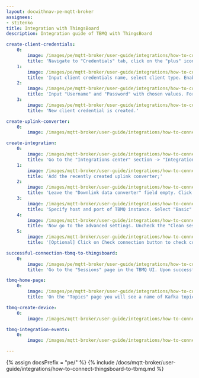```yaml
---
layout: docwithnav-pe-mqtt-broker
assignees:
- stitenko
title: Integration with ThingsBoard
description: Integration guide of TBMQ with ThingsBoard

create-client-credentials:
    0:
        image: /images/pe/mqtt-broker/user-guide/integrations/how-to-connect-tbqm-to-thingsboard/tbmq-add-client-credentials-1-pe.png
        title: 'Navigate to "Credentials" tab, click on the "plus" icon in the top right corner of the table;'
    1:
        image: /images/pe/mqtt-broker/user-guide/integrations/how-to-connect-tbqm-to-thingsboard/tbmq-add-client-credentials-2-pe.png
        title: 'Input client credentials name, select client type. Enable "Basic" authentication type.'
    2:
        image: /images/pe/mqtt-broker/user-guide/integrations/how-to-connect-tbqm-to-thingsboard/tbmq-add-client-credentials-3-pe.png
        title: 'Input "Username" and "Password" with chosen values. For example, use `tb-pe` value for Username and `secret` for Password fields. Click "Add" to save credentials.'
    3:
        image: /images/pe/mqtt-broker/user-guide/integrations/how-to-connect-tbqm-to-thingsboard/tbmq-add-client-credentials-4-pe.png
        title: 'New client credential is created.'

create-uplink-converter:
    0:
        image: /images/mqtt-broker/user-guide/integrations/how-to-connect-tbqm-to-thingsboard/tbmq-uplink-converter-tbel-1-pe.png

create-integration:
    0:
        image: /images/mqtt-broker/user-guide/integrations/how-to-connect-tbqm-to-thingsboard/tbmq-integration-add-integration-1-pe.png
        title: 'Go to the "Integrations center" section -> "Integrations" page and click "plus" icon to add a new integration. Name it "MQTT Integration", select type "MQTT";'
    1:
        image: /images/mqtt-broker/user-guide/integrations/how-to-connect-tbqm-to-thingsboard/tbmq-integration-add-integration-2-pe.png
        title: 'Add the recently created uplink converter;'
    2:
        image: /images/mqtt-broker/user-guide/integrations/how-to-connect-tbqm-to-thingsboard/tbmq-integration-add-integration-3-pe.png
        title: 'Leave the "Downlink data converter" field empty. Click "Skip";'
    3:
        image: /images/mqtt-broker/user-guide/integrations/how-to-connect-tbqm-to-thingsboard/tbmq-integration-add-integration-4-pe.png
        title: 'Specify host and port of TBMQ instance. Select "Basic" credentials type and specify TBMQ client credentials. Add a topic filter: "tb/mqtt-integration-tutorial/sensors/+/temperature" and select an MQTT QoS level higher than 0;'
    4:
        image: /images/mqtt-broker/user-guide/integrations/how-to-connect-tbqm-to-thingsboard/tbmq-integration-add-integration-5-pe.png
        title: 'Now go to the advanced settings. Uncheck the "Clean session" parameter and specify client ID as `tbpeintegration`;'
    5:
        image: /images/mqtt-broker/user-guide/integrations/how-to-connect-tbqm-to-thingsboard/tbmq-integration-add-integration-6-pe.png
        title: '[Optional] Click on Check connection button to check connection to TBMQ. Click Add button to create the integration.'

successful-connection-tbmq-to-thingsboard:
    0:
        image: /images/pe/mqtt-broker/user-guide/integrations/how-to-connect-tbqm-to-thingsboard/tbmq-sessions-1-pe.png
        title: 'Go to the "Sessions" page in the TBMQ UI. Upon successful establishment of the connection ThingsBoard to TBMQ, we will see a new session and its status - "Connected".'

tbmq-home-page:
    0:
        image: /images/pe/mqtt-broker/user-guide/integrations/how-to-connect-tbqm-to-thingsboard/tbmq-home-page-1-pe.png
        title: 'On the "Topics" page you will see a name of Kafka topic (which corresponds to the client ID specified in the MQTT integration), number of partitions, replication factor and size of the topic.'

tbmq-create-device:
    0:
        image: /images/mqtt-broker/user-guide/integrations/how-to-connect-tbqm-to-thingsboard/tbmq-create-device-1-pe.png

tbmq-integration-events:
    0:
        image: /images/mqtt-broker/user-guide/integrations/how-to-connect-tbqm-to-thingsboard/tbmq-integration-events-1-pe.png

---
```


{% assign docsPrefix = "pe/" %}
{% include /docs/mqtt-broker/user-guide/integrations/how-to-connect-thingsboard-to-tbmq.md %}